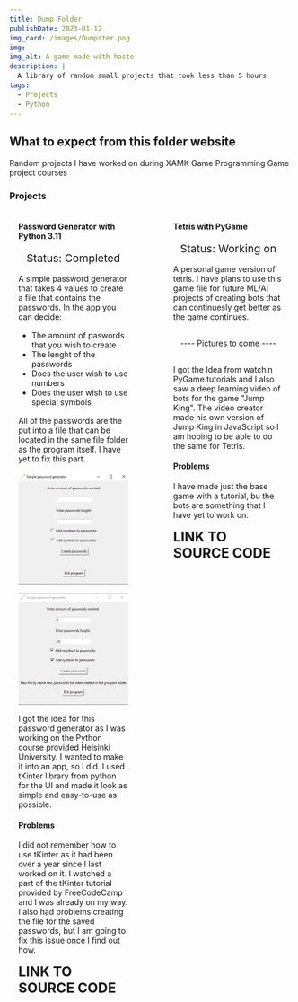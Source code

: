 ```yaml
---
title: Dump Folder
publishDate: 2023-01-12
img_card: /images/Dumpster.png
img: 
img_alt: A game made with haste
description: |
  A library of random small projects that took less than 5 hours
tags:
  - Projects
  - Python
---
```


## What to expect from this folder website

Random projects I have worked on during XAMK Game Programming Game project courses

### Projects

<div class="projects-container">
  <div class="projects-left">
    <div class="project-item" id="Password-generator">
        <h4>Password Generator with <span>Python 3.11</span></h4>
        <p class="status">Status: <span class="status-completed">Completed</span></p>
        <p>
            A simple password generator that takes 4 values to 
            create a file that contains the passwords.
            In the app you can decide:
            <ul>
                <li>
                    The amount of paswords that you wish to create
                </li>
                <li>
                    The lenght of the passwords
                </li>
                <li>
                    Does the user wish to use numbers
                </li>
                <li>
                    Does the user wish to use special symbols
                </li>
            </ul>
            All of the passwords are the put into a file
            that can be located in the same file folder as the 
            program itself. I have yet to fix this part.
        </p>
        <div class="image-container">
            <img src="/public/images/Password_generator.jpg" alt="img of password generator">
            <img src="/public/images/Password_generator_1.png" alt="filled">
        </div>
        <p>
            I got the idea for this password generator as I was working on the
            Python course provided Helsinki University. I wanted to make it into
            an app, so I did. I used tKinter library from python for the UI
            and made it look as simple and easy-to-use as possible.
        </p>
        <h4>Problems</h4>
        <p>
            I did not remember how to use tKinter as it 
            had been over a year since I last worked on it.
            I watched a part of the tKinter tutorial provided
            by FreeCodeCamp and I was already on my way. 
            I also had problems creating the file for the saved passwords,
            but I am going to fix this issue once I find out how.
        </p>
        <a href="https://github.com/AstRoXAMK/Pyhton-password-generator/tree/main" class="link-text">
            Link to source code
        </a>
    </div>
    <br>
  </div>
  <div class="projects-right">
    <div class="project-item" id="Tetris">
      <h4>Tetris with <span>PyGame</span></h4>
      <p class="status">Status: <span class="status-working">Working on</span></>
      <p>
          A personal game version of tetris. I have plans to use this game file for future ML/AI projects
          of creating bots that can continuesly get better as the game continues.
      </p>
      <div class="image-container">
          <p>
              ---- Pictures to come ----
          </p>
      </div>
      <p>
          I got the Idea from watchin PyGame tutorials and I also saw a deep learning video of
          bots for the game "Jump King". The video creator made his own version of Jump King in JavaScript
          so I am hoping to be able to do the same for Tetris.
      </p>
      <h4>Problems</h4>
      <p>
          I have made just the base game with a tutorial, bu the bots are something that I have yet to work on.
      </p>
      <a href="#" class="link-text" target="_blank">
          Link to source code
      </a>
    </div>
  </div>
</div>

<style>
  .projects-container{
    display: grid;
    grid-template-columns: 1fr 1fr;
    gap: 3rem;
  }

  .project-item{
    border: 5px solid var(--accent-cyan-2);
    border-radius: 50px;
    padding: 0 1rem 2rem 1rem;
    background-color: var(--accent-gray);
  }

  .status{
    font-size: 1.2rem;
    margin: 1rem 0;
    text-align: center;
  }

  .status-completed{
    color: var(--accent-code);
  }

  .status-working{
    color: var(--accent-working);
  }

  .status-dropped{
    color: var(--accent-dropped);
  }

  .project-item ul{
    margin: 1rem 0;
  }

  .image-container{
    display: flex;
    flex-direction: column;
    justify-content: center;
    align-items: center;
    gap: 1rem;
    margin: 1rem 0;
  }

  .link-text{
    text-transform: uppercase;
    display: flex;
    justify-content: center;
    align-items: center;
    color: var(--accent-purple-3);
    text-decoration: none;
    font-weight: bold;
    font-size: 1.5rem;
    margin: 1rem 0 0 0;
  }

  .link-text:hover{
    color: var(--accent-purple-2);
  }

  @media (max-width: 719px){
    .projects-container{
      grid-template-columns: 1fr;
    }

    .link-text{
      font-size: 1rem;
    }
  }

</style>